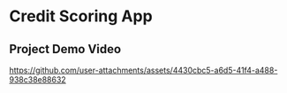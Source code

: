 # Credit Scoring App


## Project Demo Video
https://github.com/user-attachments/assets/4430cbc5-a6d5-41f4-a488-938c38e88632

